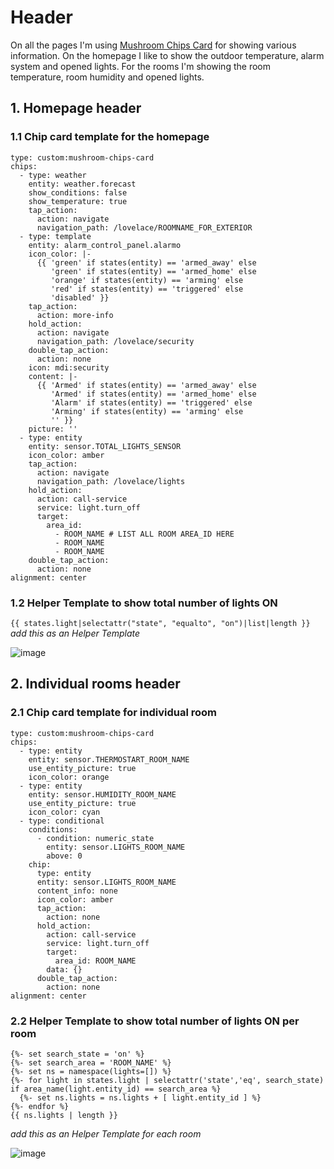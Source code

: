 # Header

On all the pages I'm using [Mushroom Chips Card](https://github.com/piitaya/lovelace-mushroom/blob/main/docs/cards/chips.md) for showing various information. On the homepage I like to show the outdoor temperature, alarm system and opened lights. For the rooms I'm showing the room temperature, room humidity and opened lights.

## 1. Homepage header

### 1.1 Chip card template for the homepage

```
type: custom:mushroom-chips-card
chips:
  - type: weather
    entity: weather.forecast
    show_conditions: false
    show_temperature: true
    tap_action:
      action: navigate
      navigation_path: /lovelace/ROOMNAME_FOR_EXTERIOR
  - type: template
    entity: alarm_control_panel.alarmo
    icon_color: |-
      {{ 'green' if states(entity) == 'armed_away' else 
         'green' if states(entity) == 'armed_home' else
         'orange' if states(entity) == 'arming' else
         'red' if states(entity) == 'triggered' else
         'disabled' }}
    tap_action:
      action: more-info
    hold_action:
      action: navigate
      navigation_path: /lovelace/security
    double_tap_action:
      action: none
    icon: mdi:security
    content: |-
      {{ 'Armed' if states(entity) == 'armed_away' else 
         'Armed' if states(entity) == 'armed_home' else
         'Alarm' if states(entity) == 'triggered' else
         'Arming' if states(entity) == 'arming' else
         '' }}
    picture: ''
  - type: entity
    entity: sensor.TOTAL_LIGHTS_SENSOR
    icon_color: amber
    tap_action:
      action: navigate
      navigation_path: /lovelace/lights
    hold_action:
      action: call-service
      service: light.turn_off
      target:
        area_id:
          - ROOM_NAME # LIST ALL ROOM AREA_ID HERE
          - ROOM_NAME
          - ROOM_NAME
    double_tap_action:
      action: none
alignment: center
```

### 1.2 Helper Template to show total number of lights ON
`{{ states.light|selectattr("state", "equalto", "on")|list|length }}`
_add this as an Helper Template_

![image](https://github.com/gravelfreeman/ha-mobile-dashboard/assets/44218371/a92fad82-7ee5-4d9c-ba0d-4c4c9211804d)

## 2. Individual rooms header

### 2.1 Chip card template for individual room

```
type: custom:mushroom-chips-card
chips:
  - type: entity
    entity: sensor.THERMOSTART_ROOM_NAME
    use_entity_picture: true
    icon_color: orange
  - type: entity
    entity: sensor.HUMIDITY_ROOM_NAME
    use_entity_picture: true
    icon_color: cyan
  - type: conditional
    conditions:
      - condition: numeric_state
        entity: sensor.LIGHTS_ROOM_NAME
        above: 0
    chip:
      type: entity
      entity: sensor.LIGHTS_ROOM_NAME
      content_info: none
      icon_color: amber
      tap_action:
        action: none
      hold_action:
        action: call-service
        service: light.turn_off
        target:
          area_id: ROOM_NAME
        data: {}
      double_tap_action:
        action: none
alignment: center
```

### 2.2 Helper Template to show total number of lights ON per room
```
{%- set search_state = 'on' %}
{%- set search_area = 'ROOM_NAME' %}
{%- set ns = namespace(lights=[]) %}
{%- for light in states.light | selectattr('state','eq', search_state) if area_name(light.entity_id) == search_area %}
  {%- set ns.lights = ns.lights + [ light.entity_id ] %}
{%- endfor %}
{{ ns.lights | length }}
```
_add this as an Helper Template for each room_

![image](https://github.com/gravelfreeman/ha-mobile-dashboard/assets/44218371/a08e106b-d926-4035-b875-f3462882b881)
